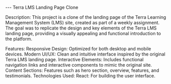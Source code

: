 --- Terra LMS Landing Page Clone


Description:
This project is a clone of the landing page of the Terra Learning Management System (LMS) site, created as part of a weekly assignment. The goal was to replicate the design and key elements of the Terra LMS landing page, providing a visually appealing and functional introduction to the platform.

Features:
Responsive Design: Optimized for both desktop and mobile devices.
Modern UI/UX: Clean and intuitive interface inspired by the original Terra LMS landing page.
Interactive Elements: Includes functional navigation links and interactive components to mimic the original site.
Content Sections: Features such as hero section, overview, features, and testimonials.
Technologies Used:
React: For building the user interface.
